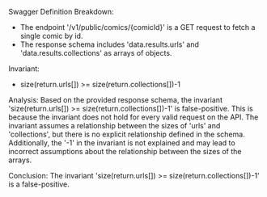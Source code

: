 Swagger Definition Breakdown:
- The endpoint '/v1/public/comics/{comicId}' is a GET request to fetch a single comic by id.
- The response schema includes 'data.results.urls' and 'data.results.collections' as arrays of objects.

Invariant:
- size(return.urls[]) >= size(return.collections[])-1

Analysis:
Based on the provided response schema, the invariant 'size(return.urls[]) >= size(return.collections[])-1' is false-positive. This is because the invariant does not hold for every valid request on the API. The invariant assumes a relationship between the sizes of 'urls' and 'collections', but there is no explicit relationship defined in the schema. Additionally, the '-1' in the invariant is not explained and may lead to incorrect assumptions about the relationship between the sizes of the arrays.

Conclusion:
The invariant 'size(return.urls[]) >= size(return.collections[])-1' is a false-positive.
